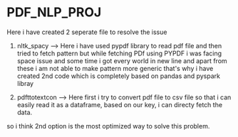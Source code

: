 # PDF_NLP_PROJ


Here i have created 2 seperate file to resolve the issue

1. nltk_spacy --> Here i have used pypdf library to read pdf file and then tried to fetch pattern but while fetching PDf using PYPDF i was facing space issue and some time i got every world in new line and apart from these i am not able to make pattern more generic that's why i have created 2nd code which is completely based on pandas and pyspark libray

2. pdfttotextcon --> Here first i try to convert pdf file to csv  file  so that i can easily read it as a dataframe, based on our key, i can directy fetch the data.

so i think 2nd option is the most optimized way to solve this problem.

